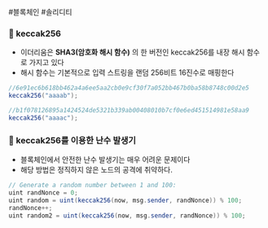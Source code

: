 #블록체인 #솔리디티 
### 📌 keccak256
+ 이더리움은 **SHA3(암호화 해시 함수)** 의 한 버전인 keccak256를 내장 해시 함수로 가지고 있다
+ 해시 함수는 기본적으로 입력 스트링을 랜덤 256비트 16진수로 매핑한다

```Java
//6e91ec6b618bb462a4a6ee5aa2cb0e9cf30f7a052bb467b0ba58b8748c00d2e5
keccak256("aaaab");

//b1f078126895a1424524de5321b339ab00408010b7cf0e6ed451514981e58aa9
keccak256("aaaac");
```
### 📌 keccak256를 이용한 난수 발생기
+ 블록체인에서 안전한 난수 발생기는 매우 어려운 문제이다
+ 해당 방법은 정직하지 않은 노드의 공격에 취약하다.

```Java
// Generate a random number between 1 and 100:  
uint randNonce = 0;  
uint random = uint(keccak256(now, msg.sender, randNonce)) % 100;  
randNonce++;  
uint random2 = uint(keccak256(now, msg.sender, randNonce)) % 100;
```
